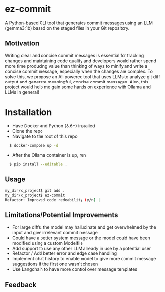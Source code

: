
# ez-commit

A Python-based CLI tool that  generates commit messages using an LLM (gemma3:1b) based on the staged files in your Git repository. 

## Motivation
Writing clear and concise commit messages is essential for tracking changes and maintaining code quality and developers would rather spend more time producing value than thinking of ways to minify and write a concise commit message, especially when the changes are complex. To solve this, we propose an AI-powered tool that uses LLMs to analyze git diff output and generate meaningful, concise commit messages. Also, this project would help me gain some hands on experience with Ollama and LLMs in general!

# Installation
- Have Docker and Python (3.6+) installed
- Clone the repo
- Navigate to the root of this repo

```bash
  $ docker-compose up -d
```
- After the Ollama container is up, run
```bash
  $ pip install --editable .
```
## Usage

```bash
my_dir/x_project$ git add .
my_dir/x_project$ ez-commit
Refactor: Improved code redeability (y/n) |
```

## Limitations/Potential Improvements
- For large diffs, the model may hallucinate and get overwhelmed by the input and give irrelevant commit message
- Could have a better system message or the model could have been modified using a custom Modelfile
- Add support to use any other LLM already in use by a potential user
- Refactor / Add better error and edge case handling
- Implement chat history to enable model to give more commit message suggestions if the first one wasn't chosen
- Use Langchain to have more control over message templates
## Feedback